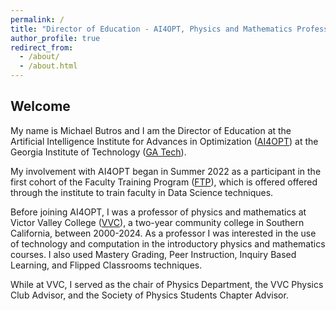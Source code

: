 ```yaml
---
permalink: /
title: "Director of Education - AI4OPT, Physics and Mathematics Professor, and Lifelong Learner"
author_profile: true
redirect_from: 
  - /about/
  - /about.html
---
```


## Welcome

My name is Michael Butros and I am the Director of Education at the Artificial Intelligence Institute for Advances in Optimization ([AI4OPT](https://www.ai4opt.org)) at the Georgia Institute of Technology ([GA Tech](https://www.gatech.edu)).

My involvement with AI4OPT began in Summer 2022 as a participant in the first cohort of the Faculty Training Program ([FTP](https://www.ai4opt.org/education/faculty-training)), which is offered offered through the institute to train faculty in Data Science techniques.

Before joining AI4OPT, I was a professor of physics and mathematics at Victor Valley College ([VVC](http://www.vvc.edu)), a two-year community college in Southern California, between 2000-2024. As a professor I was interested in the use of technology and computation in the introductory physics and mathematics courses.  I also used Mastery Grading, Peer Instruction, Inquiry Based Learning, and Flipped Classrooms techniques.  

While at VVC, I served as the chair of Physics Department, the VVC Physics Club Advisor, and the Society of Physics Students Chapter Advisor.
